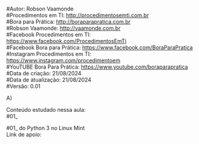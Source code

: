 #Autor: Robson Vaamonde<br>
#Procedimentos em TI: http://procedimentosemti.com.br<br>
#Bora para Prática: http://boraparapratica.com.br<br>
#Robson Vaamonde: http://vaamonde.com.br<br>
#Facebook Procedimentos em TI: https://www.facebook.com/ProcedimentosEmTi<br>
#Facebook Bora para Prática: https://www.facebook.com/BoraParaPratica<br>
#Instagram Procedimentos em TI: https://www.instagram.com/procedimentoem<br>
#YouTUBE Bora Para Prática: https://www.youtube.com/boraparapratica<br>
#Data de criação: 21/08/2024<br>
#Data de atualização: 21/08/2024<br>
#Versão: 0.01<br>

A) 

Conteúdo estudado nessa aula:<br>
#01_ 

#01_  do Python 3 no Linux Mint<br>
Link de apoio: 
```python

```